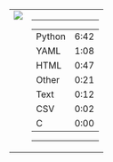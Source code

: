 
<table><tr>
<td valign="top">
  <img src="https://wakatime.com/share/@Aperture/0cd21d5d-ac4f-458d-9c71-d06f479c1297.png" />
</td>

<td valign="top">
  <hr>
  <table>
    <tr><td>Python</td><td>6:42</td></tr><tr><td>YAML</td><td>1:08</td></tr><tr><td>HTML</td><td>0:47</td></tr><tr><td>Other</td><td>0:21</td></tr><tr><td>Text</td><td>0:12</td></tr><tr><td>CSV</td><td>0:02</td></tr><tr><td>C</td><td>0:00</td></tr>
  </table>
  <hr>
</td>
</tr></table>

